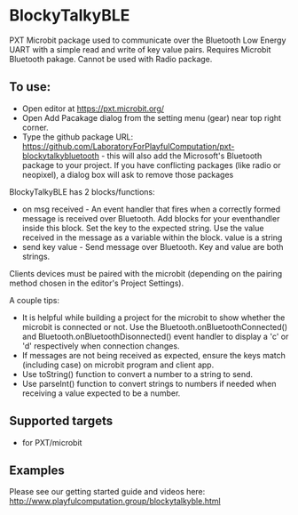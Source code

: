 # BlockyTalkyBLE

PXT Microbit package used to communicate over the Bluetooth Low Energy UART with a simple read and write of key value pairs. Requires Microbit Bluetooth pakage. Cannot be used with Radio package.

## To use:
* Open editor at https://pxt.microbit.org/
* Open Add Pacakage dialog from the setting menu (gear) near top right corner.
* Type the github package URL: https://github.com/LaboratoryForPlayfulComputation/pxt-blockytalkybluetooth - this will also add the Microsoft's Bluetooth package to your project. If you have conflicting packages (like radio or  neopixel), a dialog box will ask to remove those packages

BlockyTalkyBLE has 2 blocks/functions:
* on msg received - An event handler that fires when a correctly formed message is received over Bluetooth. Add blocks for your eventhandler inside this block. Set the key to the expected string. Use the value received in the message as a variable within the block. value is a string
* send key value - Send message over Bluetooth. Key and value are both strings. 

Clients devices must be paired with the microbit (depending on the pairing method chosen in the editor's Project Settings). 

A couple tips:
* It is helpful while building a project for the microbit to show whether the microbit is connected or not. Use the Bluetooth.onBluetoothConnected() and Bluetooth.onBluetoothDisonnected() event handler  to display a 'c' or 'd' respectively when connection changes.
* If messages are not being received as expected, ensure the keys match (including case) on microbit program and client app. 
* Use toString() function to convert a number to a string to send.
* Use parseInt() function to convert strings to numbers if needed when receiving a value expected to be a number.

## Supported targets
* for PXT/microbit

## Examples
Please see our getting started guide and videos here: http://www.playfulcomputation.group/blockytalkyble.html

